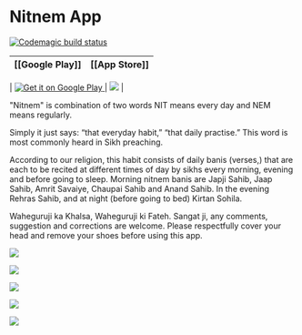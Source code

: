 # Nitnem App

[![Codemagic build status](https://api.codemagic.io/apps/5cb6cb93337183001852eb09/5cb6cb93337183001852eb08/status_badge.svg)](https://codemagic.io/apps/5cb6cb93337183001852eb09/5cb6cb93337183001852eb08/latest_build)


| [[Google Play]] | [[App Store]] |
| -------------      | -------------    |
| 
<a href="https://play.google.com/store/apps/details?id=com.debuggdapps.nitnem">
  <img alt="Get it on Google Play"
      src="https://developer.android.com/images/brand/en_generic_rgb_wo_45.png" />
</a>               | [![](https://linkmaker.itunes.apple.com/en-us/badge-lrg.svg?releaseDate=2019-06-04&kind=iossoftware&bubble=ios_apps)](https://itunes.apple.com/us/app/nitnem/id1464489806?mt=8)               |

"Nitnem" is combination of two words NIT means every day and NEM means regularly.

Simply it just says: “that everyday habit,” “that daily practise.” This word is most commonly heard in Sikh preaching. 

According to our religion, this habit consists of daily banis (verses,) that are each to be recited at different times of day by sikhs every morning, evening and before going to sleep. Morning nitnem banis are Japji Sahib, Jaap Sahib, Amrit Savaiye, Chaupai Sahib and Anand Sahib. In the evening Rehras Sahib, and at night (before going to bed) Kirtan Sohila.

Waheguruji ka Khalsa, Waheguruji ki Fateh. Sangat ji, any comments, suggestion and corrections are welcome. Please respectfully cover your head and remove your shoes before using this app.

![](listing/android-phone/mainscreen.png)

![](listing/android-phone/options.png)

![](listing/android-phone/path-gurmukhi.png)

![](listing/android-phone/path-english.png)

![](listing/android-phone/path-hindi.png)
